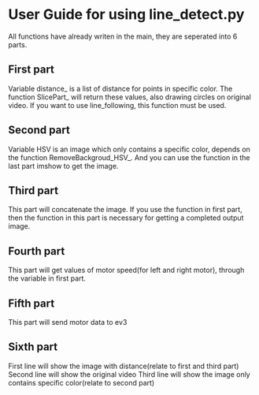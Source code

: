 # User Guide for using line_detect.py

All functions have already writen in the main, they are seperated into 6 parts.

## First part <DISTANCE>

Variable distance_<color> is a list of distance for points in specific color. The function SlicePart_<color> will return
these values, also drawing circles on original video. If you want to use line_following, this function must be used.

## Second part <HSV TEST>

Variable HSV is an image which only contains a specific color, depends on the function RemoveBackgroud_HSV_<color>. And
you can use the function in the last part imshow to get the image.

## Third part <CONCATENATE>

This part will concatenate the image. If you use the function in first part, then the function in this part is necessary for 
getting a completed output image.

## Fourth part <MOTOR SPEED>

This part will get values of motor speed(for left and right motor), through the variable in first part.

## Fifth part <COMMAND SENDING>

This part will send motor data to ev3

## Sixth part <IMAGE SHOWING>

First line will show the image with distance(relate to first and third part)
Second line will show the original video 
Third line will show the image only contains specific color(relate to second part)


